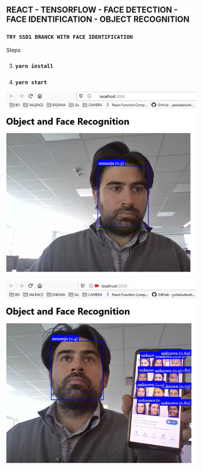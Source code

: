 ## REACT - TENSORFLOW - FACE DETECTION - FACE IDENTIFICATION - OBJECT RECOGNITION 

### `TRY SSD1 BRANCK WITH FACE IDENTIFICATION`

Steps

3. ### `yarn install`
4. ### `yarn start`


![Face Identification](public/imagesforreadme/imageFaceD.PNG)

![Face Identification Multiple](public/imagesforreadme/multipleFaces.JPG)
